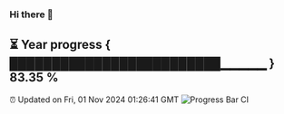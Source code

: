 ### Hi there 👋
⏳ Year progress { █████████████████████████▁▁▁▁▁ } 83.35 %
---
⏰ Updated on Fri, 01 Nov 2024 01:26:41 GMT
![Progress Bar CI](https://github.com/liununu/liununu/workflows/Progress%20Bar%20CI/badge.svg)
